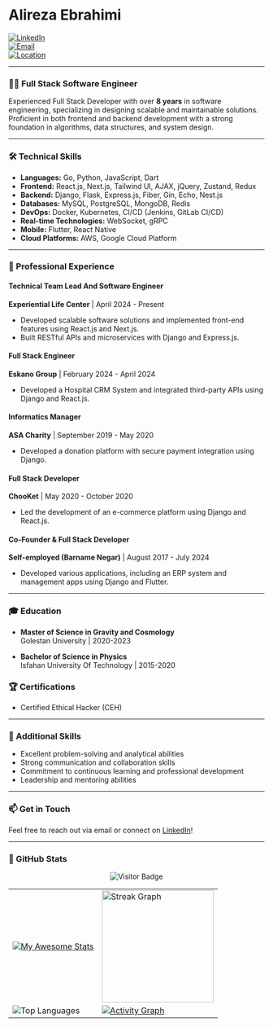 # Alireza Ebrahimi

[![LinkedIn](https://img.shields.io/badge/LinkedIn-Profile-blue?style=flat-square)](https://www.linkedin.com/in/ebrahimi-alireza)  
[![Email](https://img.shields.io/badge/Email-ar.ebrahimi96@gmail.com-orange?style=flat-square)](mailto:ar.ebrahimi96@gmail.com)  
[![Location](https://img.shields.io/badge/Location-Gorgan,%20Iran-green?style=flat-square)](https://www.google.com/maps/place/Gorgan,+Golestan+Province,+Iran)

---

### 👨‍💻 Full Stack Software Engineer

Experienced Full Stack Developer with over **8 years** in software engineering, specializing in designing scalable and maintainable solutions. Proficient in both frontend and backend development with a strong foundation in algorithms, data structures, and system design.

---

### 🛠️ Technical Skills

- **Languages:** Go, Python, JavaScript, Dart
- **Frontend:** React.js, Next.js, Tailwind UI, AJAX, jQuery, Zustand, Redux
- **Backend:** Django, Flask, Express.js, Fiber, Gin, Echo, Nest.js
- **Databases:** MySQL, PostgreSQL, MongoDB, Redis
- **DevOps:** Docker, Kubernetes, CI/CD (Jenkins, GitLab CI/CD)
- **Real-time Technologies:** WebSocket, gRPC
- **Mobile:** Flutter, React Native
- **Cloud Platforms:** AWS, Google Cloud Platform

---

### 💼 Professional Experience

#### Technical Team Lead And Software Engineer  
**Experiential Life Center** | April 2024 - Present  
- Developed scalable software solutions and implemented front-end features using React.js and Next.js.
- Built RESTful APIs and microservices with Django and Express.js.

#### Full Stack Engineer  
**Eskano Group** | February 2024 - April 2024  
- Developed a Hospital CRM System and integrated third-party APIs using Django and React.js.

#### Informatics Manager  
**ASA Charity** | September 2019 - May 2020  
- Developed a donation platform with secure payment integration using Django.

#### Full Stack Developer  
**ChooKet** | May 2020 - October 2020  
- Led the development of an e-commerce platform using Django and React.js.

#### Co-Founder & Full Stack Developer  
**Self-employed (Barname Negar)** | August 2017 - July 2024  
- Developed various applications, including an ERP system and management apps using Django and Flutter.

---

### 🎓 Education

- **Master of Science in Gravity and Cosmology**  
  Golestan University | 2020-2023  

- **Bachelor of Science in Physics**  
  Isfahan University Of Technology | 2015-2020  

### 🏆 Certifications
- Certified Ethical Hacker (CEH)

---

### 🌱 Additional Skills

- Excellent problem-solving and analytical abilities
- Strong communication and collaboration skills
- Commitment to continuous learning and professional development
- Leadership and mentoring abilities

---

### 📫 Get in Touch

Feel free to reach out via email or connect on [LinkedIn](https://www.linkedin.com/in/ebrahimi-alireza)!

---

### 🔗 GitHub Stats

<div align="center">
  <img src="https://visitor-badge.laobi.icu/badge?page_id=alirezaebrahimi5.alirezaebrahimi5&" alt="Visitor Badge">
  <table>
    <tr>
      <td>
        <a href="https://git.io/awesome-stats-card">
          <img src="https://awesome-github-stats.azurewebsites.net/user-stats/alirezaebrahimi5?cardType=level&theme=merko&preferLogin=false" alt="My Awesome Stats">
        </a>
      </td>
      <td>
        <img src="https://streak-stats.demolab.com?user=alirezaebrahimi5&locale=en&mode=weekly&theme=github_dark&hide_border=true&border_radius=7&order=3" height="220" alt="Streak Graph">
      </td>
    </tr>
    <tr>
      <td>
        <img src="https://github-readme-stats.vercel.app/api/top-langs/?username=alirezaebrahimi5&layout=compact&theme=radical" alt="Top Languages">
      </td>
      <td>
        <a href="#gh-dark-mode-only">
          <img src="https://github-readme-activity-graph.vercel.app/graph?username=alirezaebrahimi5&theme=github-dark&point=0D92F400&radius=16#gh-dark-mode-only" alt="Activity Graph">
        </a>
      </td>
    </tr>
  </table>
</div>


